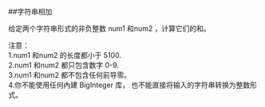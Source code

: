 ##字符串相加<br/>

给定两个字符串形式的非负整数 num1 和num2 ，计算它们的和。<br/>

注意：<br/>
1.num1 和num2 的长度都小于 5100.<br/>
2.num1 和num2 都只包含数字 0-9.<br/>
3.num1 和num2 都不包含任何前导零。<br/>
4.你不能使用任何內建 BigInteger 库， 也不能直接将输入的字符串转换为整数形式。<br/>
